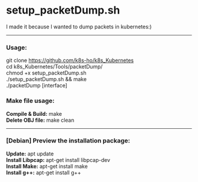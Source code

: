 # setup_packetDump.sh
  
I made it because I wanted to dump packets in kubernetes:)

---

### Usage: 
git clone https://github.com/k8s-ho/k8s_Kubernetes  
cd k8s_Kubernetes/Tools/packetDump/   
chmod +x setup_packetDump.sh  
./setup_packetDump.sh && make  
./packetDump [interface]  

### Make file usage:
__Compile & Build:__ make  
__Delete OBJ file:__ make clean  

---

### [Debian] Preview the installation package:   
__Update:__ apt update  
__Install Libpcap:__ apt-get install libpcap-dev  
__Install Make:__ apt-get install make  
__Install g++:__ apt-get install g++   
  


